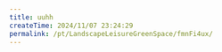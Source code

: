 ```yaml
---
title: uuhh
createTime: 2024/11/07 23:24:29
permalink: /pt/LandscapeLeisureGreenSpace/fmnFi4ux/
---
```

